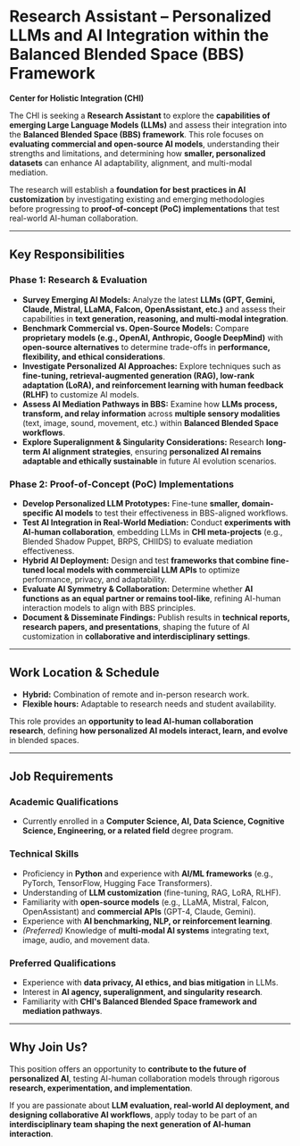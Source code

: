 # Research Assistant – Personalized LLMs and AI Integration within the Balanced Blended Space (BBS) Framework  
**Center for Holistic Integration (CHI)**  

The CHI is seeking a **Research Assistant** to explore the **capabilities of emerging Large Language Models (LLMs)** and assess their integration into the **Balanced Blended Space (BBS) framework**. This role focuses on **evaluating commercial and open-source AI models**, understanding their strengths and limitations, and determining how **smaller, personalized datasets** can enhance AI adaptability, alignment, and multi-modal mediation.  

The research will establish a **foundation for best practices in AI customization** by investigating existing and emerging methodologies before progressing to **proof-of-concept (PoC) implementations** that test real-world AI-human collaboration.  

---

## Key Responsibilities  

### **Phase 1: Research & Evaluation**  
- **Survey Emerging AI Models:** Analyze the latest **LLMs (GPT, Gemini, Claude, Mistral, LLaMA, Falcon, OpenAssistant, etc.)** and assess their capabilities in **text generation, reasoning, and multi-modal integration**.  
- **Benchmark Commercial vs. Open-Source Models:** Compare **proprietary models (e.g., OpenAI, Anthropic, Google DeepMind)** with **open-source alternatives** to determine trade-offs in **performance, flexibility, and ethical considerations**.  
- **Investigate Personalized AI Approaches:** Explore techniques such as **fine-tuning, retrieval-augmented generation (RAG), low-rank adaptation (LoRA), and reinforcement learning with human feedback (RLHF)** to customize AI models.  
- **Assess AI Mediation Pathways in BBS:** Examine how **LLMs process, transform, and relay information** across **multiple sensory modalities** (text, image, sound, movement, etc.) within **Balanced Blended Space workflows**.  
- **Explore Superalignment & Singularity Considerations:** Research **long-term AI alignment strategies**, ensuring **personalized AI remains adaptable and ethically sustainable** in future AI evolution scenarios.  

### **Phase 2: Proof-of-Concept (PoC) Implementations**  
- **Develop Personalized LLM Prototypes:** Fine-tune **smaller, domain-specific AI models** to test their effectiveness in BBS-aligned workflows.  
- **Test AI Integration in Real-World Mediation:** Conduct **experiments with AI-human collaboration**, embedding LLMs in **CHI meta-projects** (e.g., Blended Shadow Puppet, BRPS, CHIIDS) to evaluate mediation effectiveness.  
- **Hybrid AI Deployment:** Design and test **frameworks that combine fine-tuned local models with commercial LLM APIs** to optimize performance, privacy, and adaptability.  
- **Evaluate AI Symmetry & Collaboration:** Determine whether **AI functions as an equal partner or remains tool-like**, refining AI-human interaction models to align with BBS principles.  
- **Document & Disseminate Findings:** Publish results in **technical reports, research papers, and presentations**, shaping the future of AI customization in **collaborative and interdisciplinary settings**.  

---

## Work Location & Schedule  
- **Hybrid:** Combination of remote and in-person research work.  
- **Flexible hours:** Adaptable to research needs and student availability.  

This role provides an **opportunity to lead AI-human collaboration research**, defining **how personalized AI models interact, learn, and evolve** in blended spaces.  

---

## Job Requirements  

### Academic Qualifications  
- Currently enrolled in a **Computer Science, AI, Data Science, Cognitive Science, Engineering, or a related field** degree program.  

### Technical Skills  
- Proficiency in **Python** and experience with **AI/ML frameworks** (e.g., PyTorch, TensorFlow, Hugging Face Transformers).  
- Understanding of **LLM customization** (fine-tuning, RAG, LoRA, RLHF).  
- Familiarity with **open-source models** (e.g., LLaMA, Mistral, Falcon, OpenAssistant) and **commercial APIs** (GPT-4, Claude, Gemini).  
- Experience with **AI benchmarking, NLP, or reinforcement learning**.  
- *(Preferred)* Knowledge of **multi-modal AI systems** integrating text, image, audio, and movement data.  

### Preferred Qualifications  
- Experience with **data privacy, AI ethics, and bias mitigation** in LLMs.  
- Interest in **AI agency, superalignment, and singularity research**.  
- Familiarity with **CHI's Balanced Blended Space framework and mediation pathways**.  

---

## Why Join Us?  
This position offers an opportunity to **contribute to the future of personalized AI**, testing AI-human collaboration models through rigorous **research, experimentation, and implementation**.  

If you are passionate about **LLM evaluation, real-world AI deployment, and designing collaborative AI workflows**, apply today to be part of an **interdisciplinary team shaping the next generation of AI-human interaction**.  

